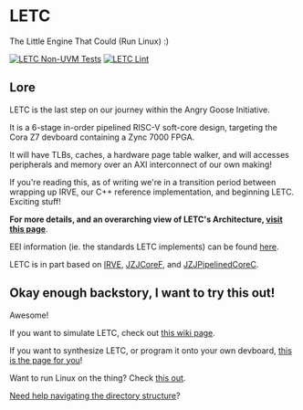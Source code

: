 # LETC

The Little Engine That Could (Run Linux) :)

[![LETC Non-UVM Tests](https://github.com/angry-goose-initiative/letc/actions/workflows/nonuvm_tests.yml/badge.svg?branch=main)](https://github.com/angry-goose-initiative/letc/actions/workflows/nonuvm_tests.yml)
[![LETC Lint](https://github.com/angry-goose-initiative/letc/actions/workflows/lint.yml/badge.svg?branch=main)](https://github.com/angry-goose-initiative/letc/actions/workflows/lint.yml)

## Lore

LETC is the last step on our journey within the Angry Goose Initiative.

It is a 6-stage in-order pipelined RISC-V soft-core design, targeting the Cora Z7 devboard containing a Zync 7000 FPGA.

It will have TLBs, caches, a hardware page table walker, and will accesses peripherals and memory over an AXI interconnect of our own making!

If you're reading this, as of writing we're in a transition period between wrapping up IRVE, our C++ reference implementation, and beginning LETC. Exciting stuff!

**For more details, and an overarching view of LETC's Architecture, [visit this page](https://github.com/angry-goose-initiative/wiki/wiki/LETC-Architecture-Overview)**.

EEI information (ie. the standards LETC implements) can be found [here](https://github.com/angry-goose-initiative/wiki/wiki/General-EEI-Info).

LETC is in part based on [IRVE](https://github.com/angry-goose-initiative/irve), [JZJCoreF](https://git.jekel.ca/JZJ/jzjcoref), and [JZJPipelinedCoreC](https://git.jekel.ca/JZJ/jzjpipelinedcorec).

## Okay enough backstory, I want to try this out!

Awesome!

If you want to simulate LETC, check out [this wiki page](https://github.com/angry-goose-initiative/wiki/wiki/Simulating-LETC).

If you want to synthesize LETC, or program it onto your own devboard, [this is the page for you](https://github.com/angry-goose-initiative/wiki/wiki/Synthesizing-LETC)!

Want to run Linux on the thing? Check [this out](https://github.com/angry-goose-initiative/wiki/wiki/Linux-shenanigans).

[Need help navigating the directory structure](https://github.com/angry-goose-initiative/wiki/wiki/Directory-Structure#letc)?

